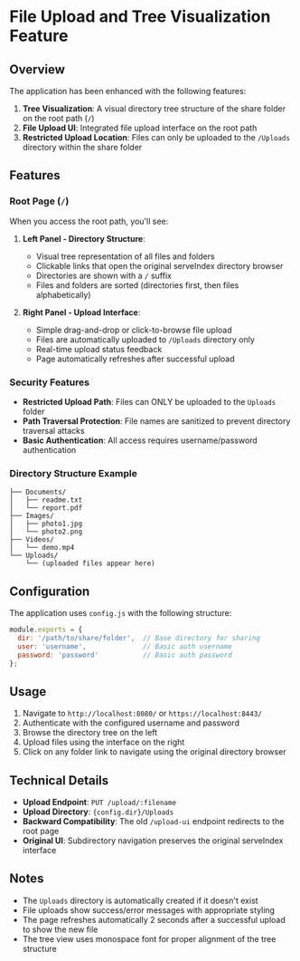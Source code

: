 # File Upload and Tree Visualization Feature

## Overview

The application has been enhanced with the following features:

1. **Tree Visualization**: A visual directory tree structure of the share folder on the root path (`/`)
2. **File Upload UI**: Integrated file upload interface on the root path
3. **Restricted Upload Location**: Files can only be uploaded to the `/Uploads` directory within the share folder

## Features

### Root Page (`/`)

When you access the root path, you'll see:

1. **Left Panel - Directory Structure**:
   - Visual tree representation of all files and folders
   - Clickable links that open the original serveIndex directory browser
   - Directories are shown with a `/` suffix
   - Files and folders are sorted (directories first, then files alphabetically)

2. **Right Panel - Upload Interface**:
   - Simple drag-and-drop or click-to-browse file upload
   - Files are automatically uploaded to `/Uploads` directory only
   - Real-time upload status feedback
   - Page automatically refreshes after successful upload

### Security Features

- **Restricted Upload Path**: Files can ONLY be uploaded to the `Uploads` folder
- **Path Traversal Protection**: File names are sanitized to prevent directory traversal attacks
- **Basic Authentication**: All access requires username/password authentication

### Directory Structure Example

```
├── Documents/
│   ├── readme.txt
│   └── report.pdf
├── Images/
│   ├── photo1.jpg
│   └── photo2.png
├── Videos/
│   └── demo.mp4
└── Uploads/
    └── (uploaded files appear here)
```

## Configuration

The application uses `config.js` with the following structure:

```javascript
module.exports = {
  dir: '/path/to/share/folder',  // Base directory for sharing
  user: 'username',              // Basic auth username
  password: 'password'           // Basic auth password
};
```

## Usage

1. Navigate to `http://localhost:8080/` or `https://localhost:8443/`
2. Authenticate with the configured username and password
3. Browse the directory tree on the left
4. Upload files using the interface on the right
5. Click on any folder link to navigate using the original directory browser

## Technical Details

- **Upload Endpoint**: `PUT /upload/:filename`
- **Upload Directory**: `{config.dir}/Uploads`
- **Backward Compatibility**: The old `/upload-ui` endpoint redirects to the root page
- **Original UI**: Subdirectory navigation preserves the original serveIndex interface

## Notes

- The `Uploads` directory is automatically created if it doesn't exist
- File uploads show success/error messages with appropriate styling
- The page refreshes automatically 2 seconds after a successful upload to show the new file
- The tree view uses monospace font for proper alignment of the tree structure